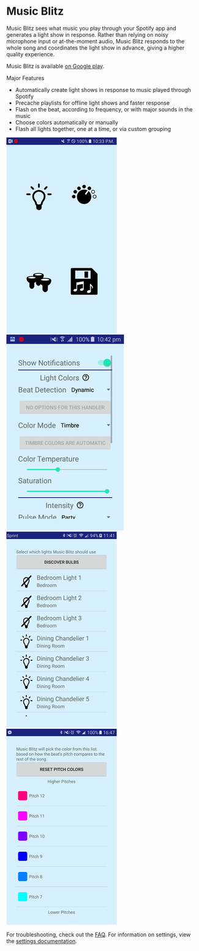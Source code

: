 # Music Blitz
Music Blitz sees what music you play through your Spotify app and generates a light show in response. Rather than relying on noisy microphone input or at-the-moment audio, Music Blitz responds to the whole song and coordinates the light show in advance, giving a higher quality experience.

Music Blitz is available [on Google play](https://play.google.com/store/apps/details?id=com.saites.spotlight).

Major Features
 - Automatically create light shows in response to music played through Spotify
 - Precache playlists for offline light shows and faster response
 - Flash on the beat, according to frequency, or with major sounds in the music
 - Choose colors automatically or manually
 - Flash all lights together, one at a time, or via custom grouping

![Main Screen](screenshots/mainScreen.png) 
![Settings](screenshots/settings2.png) 
![Discovery](screenshots/discovery.png)
![Pitches](screenshots/pitches.png)

For troubleshooting, check out the [FAQ](faq.md). For information on settings, view the [settings documentation](settings.md).
